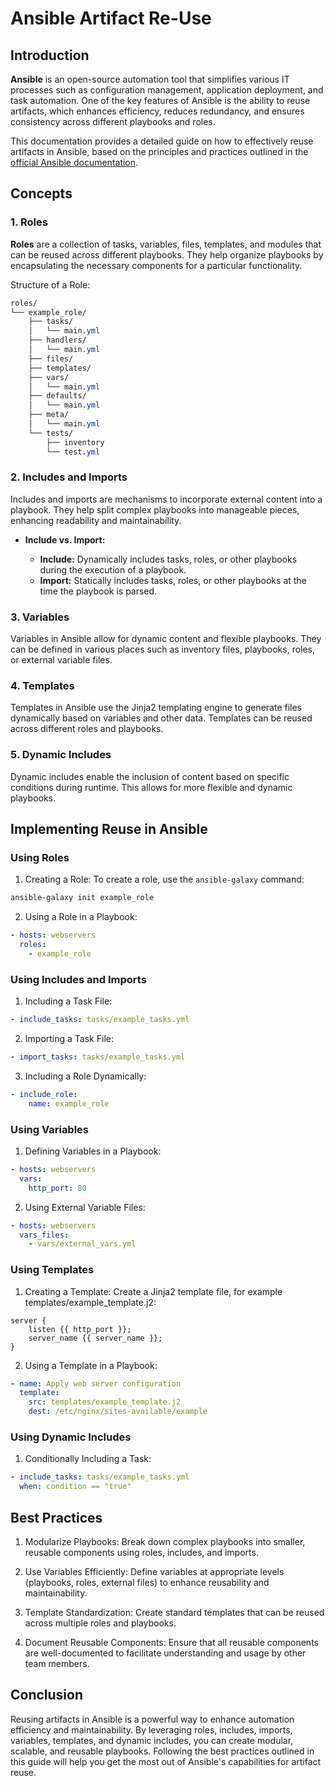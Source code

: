# Ansible Artifact Re-Use

## Introduction

__Ansible__ is an open-source automation tool that simplifies various IT processes such as configuration management, application deployment, and task automation. One of the key features of Ansible is the ability to reuse artifacts, which enhances efficiency, reduces redundancy, and ensures consistency across different playbooks and roles.

This documentation provides a detailed guide on how to effectively reuse artifacts in Ansible, based on the principles and practices outlined in the [official Ansible documentation](https://docs.ansible.com/ansible/latest/playbook_guide/playbooks_reuse.html).


## Concepts

### 1. Roles

__Roles__ are a collection of tasks, variables, files, templates, and modules that can be reused across different playbooks. They help organize playbooks by encapsulating the necessary components for a particular functionality.

Structure of a Role:
```css
roles/
└── example_role/
    ├── tasks/
    │   └── main.yml
    ├── handlers/
    │   └── main.yml
    ├── files/
    ├── templates/
    ├── vars/
    │   └── main.yml
    ├── defaults/
    │   └── main.yml
    ├── meta/
    │   └── main.yml
    └── tests/
        ├── inventory
        └── test.yml
```

### 2. Includes and Imports

Includes and imports are mechanisms to incorporate external content into a playbook. They help split complex playbooks into manageable pieces, enhancing readability and maintainability.

- __Include vs. Import:__

  - __Include:__ Dynamically includes tasks, roles, or other playbooks during the execution of a playbook.
  - __Import:__ Statically includes tasks, roles, or other playbooks at the time the playbook is parsed.

### 3. Variables

Variables in Ansible allow for dynamic content and flexible playbooks. They can be defined in various places such as inventory files, playbooks, roles, or external variable files.

### 4. Templates

Templates in Ansible use the Jinja2 templating engine to generate files dynamically based on variables and other data. Templates can be reused across different roles and playbooks.

### 5. Dynamic Includes

Dynamic includes enable the inclusion of content based on specific conditions during runtime. This allows for more flexible and dynamic playbooks.

## Implementing Reuse in Ansible

### Using Roles

1. Creating a Role:
To create a role, use the `ansible-galaxy` command:

```bash
ansible-galaxy init example_role
```

2. Using a Role in a Playbook:

```yaml
- hosts: webservers
  roles:
    - example_role
```

### Using Includes and Imports

1. Including a Task File:

```yaml
- include_tasks: tasks/example_tasks.yml
```

2. Importing a Task File:

```yaml
- import_tasks: tasks/example_tasks.yml
```

3. Including a Role Dynamically:

```yaml
- include_role:
    name: example_role
```

### Using Variables

1. Defining Variables in a Playbook:

```yaml
- hosts: webservers
  vars:
    http_port: 80
```

2. Using External Variable Files:

```yaml
- hosts: webservers
  vars_files:
    - vars/external_vars.yml
```

### Using Templates

1. Creating a Template:
Create a Jinja2 template file, for example templates/example_template.j2:

```jinja2
server {
    listen {{ http_port }};
    server_name {{ server_name }};
}
```

2. Using a Template in a Playbook:

```yaml
- name: Apply web server configuration
  template:
    src: templates/example_template.j2
    dest: /etc/nginx/sites-available/example
```

### Using Dynamic Includes

1. Conditionally Including a Task:

```yaml
- include_tasks: tasks/example_tasks.yml
  when: condition == "true"
```

## Best Practices

1. Modularize Playbooks: Break down complex playbooks into smaller, reusable components using roles, includes, and imports.

2. Use Variables Efficiently: Define variables at appropriate levels (playbooks, roles, external files) to enhance reusability and maintainability.

3. Template Standardization: Create standard templates that can be reused across multiple roles and playbooks.

4. Document Reusable Components: Ensure that all reusable components are well-documented to facilitate understanding and usage by other team members.


## Conclusion

Reusing artifacts in Ansible is a powerful way to enhance automation efficiency and maintainability. By leveraging roles, includes, imports, variables, templates, and dynamic includes, you can create modular, scalable, and reusable playbooks. Following the best practices outlined in this guide will help you get the most out of Ansible's capabilities for artifact reuse.
















